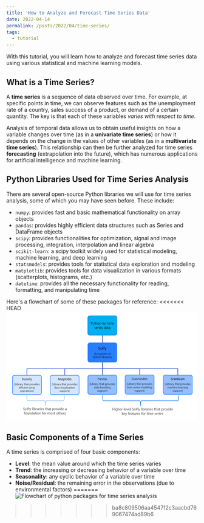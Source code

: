 ```yaml
---
title: 'How to Analyze and Forecast Time Series Data'
date: 2022-04-14
permalink: /posts/2022/04/time-series/
tags:
  - tutorial
---
```


With this tutorial, you will learn how to analyze and forecast time series data using various statistical and machine learning models.

## What is a Time Series?

A **time series** is a sequence of data observed over time. For example, at specific points in time, we can observe features such as the unemployment rate of a country, sales success of a product, or demand of a certain quantity. The key is that each of these variables _varies with respect to time_. 

Analysis of temporal data allows us to obtain useful insights on how a variable changes over time (as in a **univariate time series**) or how it depends on the change in the values of other variables (as in a **multivariate time series**). This relationship can then be further analyzed for time series **forecasting** (extrapolation into the future), which has numerous applications for artificial intelligence and machine learning.

## Python Libraries Used for Time Series Analysis

There are several open-source Python libraries we will use for time series analysis, some of which you may have seen before. These include:
* `numpy`: provides fast and basic mathematical functionality on array objects
* `pandas`: provides highly efficient data structures such as Series and DataFrame objects
* `scipy`: provides functionalities for optimization, signal and image processing, integration, interpolation and linear algebra
* `scikit-learn`: a scipy toolkit widely used for statistical modeling, machine learning, and deep learning
* `statsmodels`: provides tools for statistical data exploration and modeling
* `matplotlib`: provides tools for data visualization in various formats (scatterplots, histograms, etc.)
* `datetime`: provides all the necessary functionality for reading, formatting, and manipulating time

Here's a flowchart of some of these packages for reference:
<<<<<<< HEAD
![Flowchart of python packages for time series analysis](/images/2022-04-14-time-series/libflow.png)

## Basic Components of a Time Series

A time series is comprised of four basic components:
* **Level**: the mean value around which the time series varies
* **Trend**: the increasing or decreasing behavior of a variable over time
* **Seasonality**: any cyclic behavior of a variable over time
* **Noise/Residual**: the remaining error in the observations (due to environmental factors)
=======
![Flowchart of python packages for time series analysis](/education-blogs/images/2022-04-14-time-series/libflow.png)
>>>>>>> ba8c809506aa4547f2c3aacbd769067474ad89b6
